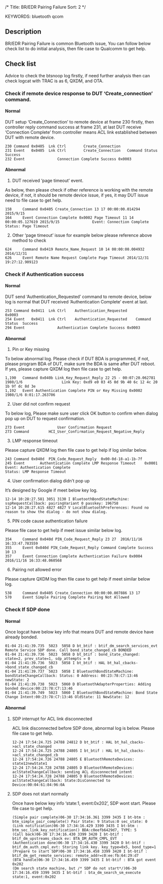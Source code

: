 /*
  Title: BR/EDR Pairing Failure
  Sort: 2
  */

KEYWORDS: bluetooth qcom

## Description

BR/EDR Pairing Failure is common Bluetooth issue, You can follow below check list to do initial analysis, then file case to Qualcomm to get help.

## Check list

Advice to check the btsnoop log firstly, if need further analysis then can check logcat with TRAC is as 6, QXDM, and OTA.

### Check if remote device response to DUT ‘Create_connection’ command.

#### Normal

DUT setup ‘Create_Connection’ to remote device at frame 230 firstly, then controller reply command success at frame 231, at last DUT receive ‘Connection Complete’ from controller means ACL link established between DUT with remote device.

```
230	Command	0x0405	Lnk Ctrl		Create_Connection
231	Event	0x0405	Lnk Ctrl		Create_Connection	Command Status	Success
232	Event				Connection Complete	Success	0x0003
```

#### Abnormal

1. 	DUT received ‘page timeout’ event.

As below, then please check if other reference is working with the remote device, if not, it should be remote device issue, if yes, it may DUT issue need to file case to get help.

```
158 	Command 0x0405 Create_Connection 13 17 00:00:00.014294 2015/9/15
164 	Event Connection Complete 0x0002 Page Timeout 11 14 00:00:05.127619 2015/9/15				Event: Connection Complete										Status: Page Timeout
```

2.  Other ‘page timeout’ issue for example below please reference above method to check

```
624 	Command 0x0419 Remote_Name_Request 10 14 00:00:00.004932 2014/12/31
626 	Event Remote Name Request Complete Page Timeout 2014/12/31 19:27:12.909123
```


### Check if Authentication success

#### Normal

DUT send ‘Authentication_Requested’ command to remote device, below log is normal that DUT received ‘Authentication Complete’ event at last.

```
253	Command	0x0411	Lnk Ctrl	Authentication_Requested			0x0003
254	Event	0x0411	Lnk Ctrl	Authentication_Requested	Command Status	Success
294	Event				Authentication Complete	Success	0x0003
```

#### Abnormal

1. Pin or Key missing

To below abnormal log. Please check if DUT BDA is programmed, if not, please program BDA of DUT, make sure the BDA is same after DUT reboot. If yes, please capture QXDM log then file case to get help.

```
1,190 	Command 0x040b Link_Key_Request_Reply 22 25 - 00:07:20.062781 1980/1/6 					Link Key: 0xd9 e0 03 45 0d 9b 40 6c 12 4c 20 1b 9f dc 8d 3e
1,192 	Event Authentication Complete PIN or Key Missing 0x0002 1980/1/6 8:01:17.263706
```

2. User did not confirm request

To below log, Please make sure user click OK button to confirm when dialog pop up on DUT to request confirmation.

```
273	Event				User Confirmation Request
273	Command			HCI_User_Confirmation_Request_Negative_Reply
```

3. LMP response timeout

Please capture QXDM log then file case to get help if log similar below.

```
243	Command	0x040d	PIN_Code_Request_Reply	0x00-0d-18-a1-1b-7f
245	Event		Authentication Complete	LMP Response Timeout	0x0001					Event: Authentication Complete										Status: LMP Response Timeout
```

4. User confirmation dialog didn’t pop up

It’s designed by Google if meet below key log.

```
12-14 10:28:27.581 3051 3130 I BluetoothBondStateMachine: sspRequestCallback: pairingVariant 0 passkey: 196758 
12-14 10:28:27.615 4827 4827 V LocalBluetoothPreferences: Found no reason to show the dialog - do not show dialog.
```

5. PIN code cause authentication failure

Please file case to get help if meet  issue similar below log.

```
354 	Command 0x040d PIN_Code_Request_Reply 23 27  2016/11/16 16:33:47.783559 
355 	Event 0x040d PIN_Code_Request_Reply Command Complete Success 10 13
357 	Event Connection Complete Authentication Failure 0x0004 2016/11/16 16:33:48.060568
```

6. Pairing not allowed error

Please capture QXDM log then file case to get help if meet similar below log.

```
538 	Command 0x0405 Create_Connection 00:00:00.007886 13 17 
570 	Event Simple Pairing Complete Pairing Not Allowed
```

### Check If SDP done

#### Normal

Once logcat have below key info that means DUT and remote device have already bonded.

```
01-04 21:41:39.735  5023  5058 D bt_btif : btif_dm_search_services_evt Remote Service SDP done. Call bond_state_changed_cb BONDED
01-04 21:41:39.736  5023  5058 D bt_btif : bond_state_changed: state=2, prev_state=1, sdp_attempts = 0
01-04 21:41:39.736  5023  5058 I bt_btif : HAL bt_hal_cbacks->bond_state_changed_cb
01-04 21:41:39.737  5023  5058 I BluetoothBondStateMachine: bondStateChangeCallback: Status: 0 Address: 00:23:78:C7:13:46 newState: 2
01-04 21:41:39.738  5023  5060 D BluetoothAdapterProperties: Adding bonded device:00:23:78:C7:13:46
01-04 21:41:39.749  5023  5060 I BluetoothBondStateMachine: Bond State Change Intent:00:23:78:C7:13:46 OldState: 11 NewState: 12
```

#### Abnormal

1. SDP interrupt for ACL link disconnected

   ACL link disconnected before SDP done, abnormal log is below. Please  file case to get help.

   ```
   12-24 17:54:24.725 24788 24812 D bt_btif : HAL bt_hal_cbacks->acl_state_changed
   12-24 17:54:24.725 24788 24805 I bt_btif : HAL bt_hal_cbacks->acl_state_changed_cb
   12-24 17:54:24.726 24788 24805 E BluetoothRemoteDevices: state12newState1
   12-24 17:54:24.728 24788 24805 D BluetoothRemoteDevices: aclStateChangeCallback: sending ACL disconnected intent
   12-24 17:54:24.728 24788 24805 D BluetoothRemoteDevices: aclStateChangeCallback: State:DisConnected to Device:00:04:61:84:96:0A
   ```

2. SDP does not start normally

   Once have below key info ‘state:1, event:0x202’, SDP wont start. Please  file case to get help.

   ```
   (Simple pair complete)06-30 17:34:16.361 3399 3435 I bt-btm : btm_simple_pair_complete() Pair State: 9 Status:0 sec_state: 0
   (Link notification)06-30 17:34:16.429 3399 3435 I bt-btm : btm_sec_link_key_notification() BDA:c0eefb6429d7, TYPE: 5
   (Call back)06-30 17:34:16.430 3399 3420 I bt-btif : btif_dm_upstreams_cback ev: BTA_DM_AUTH_CMPL_EVT
   (Authentication done)06-30 17:34:16.430 3399 3420 D bt-btif : btif_dm_auth_cmpl_evt: Storing link key. key_type=0x5, bond_type=1
   (Prepare to start SDP)06-30 17:34:16.458 3399 3420 I bt-btif : btif_dm_get_remote_services: remote_addr=c0:ee:fb:64:29:d7
   (BTA handle)06-30 17:34:16.459 3399 3435 I bt-btif : BTA got event 0x202
   (Dm search state machine, but /* SDP do not start*/)06-30 17:34:16.459 3399 3435 I bt-btif : bta_dm_search_sm_execute state:1, event:0x202
   ```



